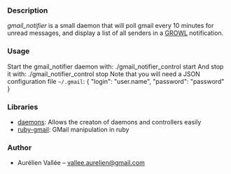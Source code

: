 ### Description
_gmail_notifier_ is a small daemon that will poll gmail every 10 minutes for unread messages,
and display a list of all senders in a [GROWL](http://growl.info/) notification.

### Usage
Start the gmail_notifier daemon with:
    ./gmail_notifier_control start
And stop it with:
    ./gmail_notifier_control stop
Note that you will need a JSON configuration file `~/.gmail`:
    {
      "login":    "user.name",
      "password": "password"
    }

### Libraries
- [daemons](http://daemons.rubyforge.org/): Allows the creaton of daemons and controllers easily
- [ruby-gmail](https://github.com/dcparker/ruby-gmail): GMail manipulation in ruby

### Author
- Aurélien Vallée – <vallee.aurelien@gmail.com>